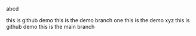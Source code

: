 abcd

this is github demo
this is the demo branch one 
this is the demo
xyz
this is github demo
this is the main branch 
